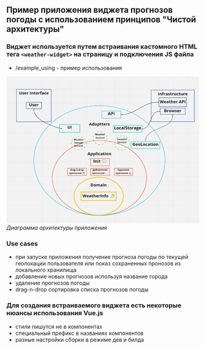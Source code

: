 ## Пример приложения виджета прогнозов погоды с использованием принципов "Чистой архитектуры"
### Виджет используется путем встраивания кастомного HTML тега `<weather-widget>` на страницу и подключения JS файла
- /example_using - пример использования

<img src="./docs/arc.png" alt="Диаграмма архитектуры приложения" width="739"/>
<em>Диаграмма архитектуры приложения</em>

### Use cases
- при запуске приложения получение прогноза погоды по текущей геолокации пользователя или показ сохраненных пронозов из локального хранилища
- добавление новых прогнозов используя название города
- удаление прогнозов погоды
- drag-n-drop сортировка списка прогнозов погоды

### Для создания встраиваемого виджета есть некоторые нюансы использования Vue.js
- стили пишутся не в компонентах
- специальный префикс в названиях компонентов
- разные настройки сборки в режиме дев и билда 
